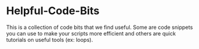# Helpful-Code-Bits
This is a collection of code bits that we find useful. Some are code snippets you can use to make your scripts more efficient and others are quick tutorials on useful tools (ex: loops). 
